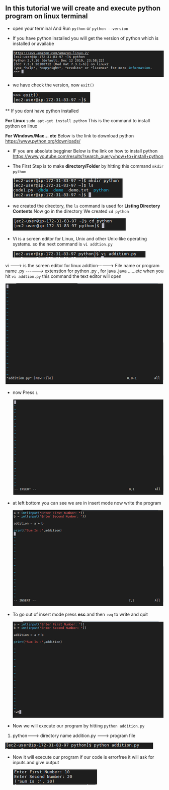 ## In this tutorial we will create and execute python program on linux terminal
* open your terminal And Run `python` or `python --version`
* If you have python installed you will get the version of python which is installed or availabe

  ![](images/1.PNG)

* we have check the version, now `exit()`


  ![](images/2.PNG)

** If you dont have python installed 

**For Linux** `sudo apt-get install python` 
This is the command to install python on linux 

**For Windows/Mac... etc** Below is the link to download python
<https://www.python.org/downloads/>

* IF you are absolute begginer Below is the link on how to install python
<https://www.youtube.com/results?search_query=how+to+install+python>

* The First Step is to make **directory/Folder** by hitting this command `mkdir python`


  ![](images/3.PNG)


* we created the directory, the `ls` command is used for **Listing Directory Contents**
Now go in the directory We created `cd python`


  ![](images/4.PNG)


* Vi is a screen editor for Linux, Unix and other Unix-like operating systems. 
so the next command is `vi addtion.py`


  ![](images/5.PNG)

vi ---> is the screen editor for linux
addtion-----> File name or program name
.py ------> extenstion for python .py , for java .java ......etc
when you hit `vi addtion.py` this command the text editor will open


  ![](images/6.PNG)


* now Press `i` 

  ![](images/7.PNG)

* at left bottom you can see we are in insert mode 
now write the program

  ![](images/8.PNG)

* To go out of insert mode press **esc**
and then `:wq` to write and quit

  ![](images/9.PNG)

* Now we will execute our program by hitting 
`python addition.py`
1. python---> directory name
addition.py ---> program file


  ![](images/10.PNG)


* Now it will execute our program 
if our code is errorfree it will ask for inputs
and give output


  ![](images/11.PNG)








